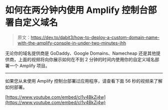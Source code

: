 # 如何在两分钟内使用 Amplify 控制台部署自定义域名

> 原文：<https://dev.to/dabit3/how-to-deploy-a-custom-domain-name-with-the-amplify-console-in-under-two-minutes-jhh>

无论你的域名提供商是 GoDaddy、Google Domains、Namecheap 还是其他提供商，上面的视频将向你展示如何在不到 2 分钟的时间内使用你的自定义域名部署一个 Amplify 项目。

* * *

如果您从未使用 Amplify 控制台部署过应用程序，请查看下面 56 秒的视频来了解如何部署。

[https://www.youtube.com/embed/cl1v4BkZj4w](https://www.youtube.com/embed/cl1v4BkZj4w)
